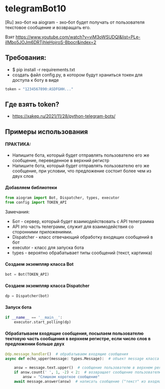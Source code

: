 # telegramBot10

[Ru] эхо-бот на aiogram - эхо‑бот будет получать от пользователя текстовое сообщение и возвращать его.

Взят https://www.youtube.com/watch?v=viM3oWSUDQI&list=PLe-iIMbo5JOJm6DRTjhleHojroS-Bbocr&index=2

## Требования:

* $ pip install -r requirements.txt
* создать файл config.py, в котором будут храниться токен для доступа к боту в виде

```python 
token = "1234567890:ASDFGHH..."
```

## Где взять token?

* https://xakep.ru/2021/11/28/python-telegram-bots/

## Примеры использования

#### ПРАКТИКА:

* Напишите бота, который будет отправлять пользователю его же сообщение, переведенное в верхний регистр
* Напишите бота, который будет отправлять пользователю его же сообщение, при условии, что предложение состоит более чем
  из двух слов

#### Добавляем библиотеки

```python
from aiogram import Bot, Dispatcher, types, executor
from config import TOKEN_API
```

Замечания:

* Бот - сервер, который будет взаимодействовать с API телеграмма
* API это часть телеграмм, служит для взаимодействия со сторонними приложениями.
* Dispatcher - класс отвечающий обработку входящих сообщений в бот
* executor - класс для запуска бота
* types - вероятно обрабатывает типы сообщений (текст, картинка)

#### Создаем экземпляр класса Bot

```python
bot = Bot(TOKEN_API)
```

#### Создаем экземпляр класса Dispatcher

```python
dp = Dispatcher(bot)
```

#### Запуск бота

```python
if __name__ == '__main__':
    executor.start_polling(dp)
```

#### Обрабатываем входящие сообщения, посылаем пользователю тектовую часть сообщения в верхнем регистре, если число слов в предложении больше двух

```python
@dp.message_handler()  # обрабатываем входящие сообщения
async def echo_upper(message: types.Message):  # объект message класса message

    answ = message.text.upper()  # сообщение пользователю в верхнем регистре
    if answ.count(' ', 1, -2) < 2:  # возвращает сообщение пользователю, если число слов в предложении больше двух
        answ = "Слишком короткое сообщение"
    await message.answer(answ)  # написать сообщение ("текст" из входящего message, эмодзи тоже возвращает!)
```